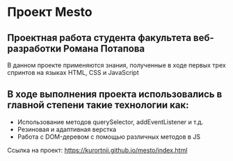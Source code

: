 # Проект Mesto

## Проектная работа студента факультета веб-разработки Романа Потапова

В данном проекте применяются знания, полученные в ходе первых трех спринтов на языках HTML, CSS и JavaScript
 
## В ходе выполнения проекта использовались в главной степени такие технологии как:

* Использование методов querySelector, addEventListener и т.д.
* Резиновая и адаптивная верстка
* Работа с DOM-деревом c помощью различных методов в JS

Ссылка на проект: https://kurortnii.github.io/mesto/index.html
